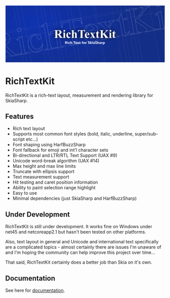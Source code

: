 ![Banner](./Artwork/banner.png)

# RichTextKit

RichTextKit is a rich-text layout, measurement and rendering library for SkiaSharp.

## Features

* Rich text layout
* Supports most common font styles (bold, italic, underline, super/sub-script etc...)
* Font shaping using HarfBuzzSharp
* Font fallback for emoji and int'l character sets
* Bi-directional and LTR/RTL Text Support (UAX #9)
* Unicode word-break algorithm (UAX #14)
* Max height and max line limits
* Truncate with ellipsis support
* Text measurement support
* Hit testing and caret position information
* Ability to paint selection range highlight
* Easy to use
* Minimal dependencies (just SkiaSharp and HarfBuzzSharp)

## Under Development

RichTextKit is still under development.  It works fine on Windows under net45 and 
netcoreapp2.1 but hasn't been tested on other platforms.

Also, text layout in general and Unicode and international text specifically are a 
complicated topics - almost certainly there are issues I'm unaware of and I'm 
hoping the community can help improve this project over time...

That said, RichTextKit certainly does a better job than Skia on it's own.

## Documentation

See here for [documentation](https://www.toptensoftware.com/richtextkit).